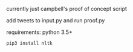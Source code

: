 currently just campbell's proof of concept script

add tweets to input.py and run proof.py

requirements: python 3.5+

`pip3 install nltk`
